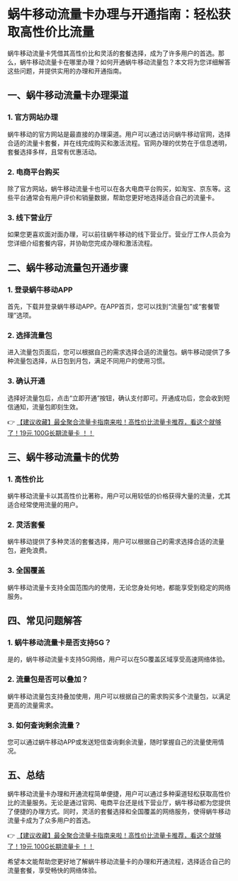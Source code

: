 # 蜗牛移动流量卡办理与开通指南：轻松获取高性价比流量

蜗牛移动流量卡凭借其高性价比和灵活的套餐选择，成为了许多用户的首选。那么，蜗牛移动流量卡在哪里办理？如何开通蜗牛移动流量包？本文将为您详细解答这些问题，并提供实用的办理和开通指南。

## 一、蜗牛移动流量卡办理渠道

### 1. 官方网站办理
蜗牛移动的官方网站是最直接的办理渠道。用户可以通过访问蜗牛移动官网，选择合适的流量卡套餐，并在线完成购买和激活流程。官网办理的优势在于信息透明，套餐选择多样，且常有优惠活动。

### 2. 电商平台购买
除了官方网站，蜗牛移动流量卡也可以在各大电商平台购买，如淘宝、京东等。这些平台通常会有用户评价和销量数据，帮助您更好地选择适合自己的流量卡。

### 3. 线下营业厅
如果您更喜欢面对面办理，可以前往蜗牛移动的线下营业厅。营业厅工作人员会为您详细介绍套餐内容，并协助您完成办理和激活流程。

## 二、蜗牛移动流量包开通步骤

### 1. 登录蜗牛移动APP
首先，下载并登录蜗牛移动APP。在APP首页，您可以找到“流量包”或“套餐管理”选项。

### 2. 选择流量包
进入流量包页面后，您可以根据自己的需求选择合适的流量包。蜗牛移动提供了多种流量包选择，从日包到月包，满足不同用户的使用习惯。

### 3. 确认开通
选择好流量包后，点击“立即开通”按钮，确认支付即可。开通成功后，您会收到短信通知，流量包即刻生效。

👉 [【建议收藏】最全聚合流量卡指南来啦！高性价比流量卡推荐，看这个就够了！19元 100G长期流量卡 ！！](https://bit.ly/Liuliangka)

## 三、蜗牛移动流量卡的优势

### 1. 高性价比
蜗牛移动流量卡以其高性价比著称，用户可以用较低的价格获得大量的流量，尤其适合经常使用流量的用户。

### 2. 灵活套餐
蜗牛移动提供了多种灵活的套餐选择，用户可以根据自己的需求选择合适的流量包，避免浪费。

### 3. 全国覆盖
蜗牛移动流量卡支持全国范围内的使用，无论您身处何地，都能享受到稳定的网络服务。

## 四、常见问题解答

### 1. 蜗牛移动流量卡是否支持5G？
是的，蜗牛移动流量卡支持5G网络，用户可以在5G覆盖区域享受高速网络体验。

### 2. 流量包是否可以叠加？
蜗牛移动流量包支持叠加使用，用户可以根据自己的需求购买多个流量包，以满足更高的流量需求。

### 3. 如何查询剩余流量？
您可以通过蜗牛移动APP或发送短信查询剩余流量，随时掌握自己的流量使用情况。

## 五、总结

蜗牛移动流量卡办理和开通流程简单便捷，用户可以通过多种渠道轻松获取高性价比的流量服务。无论是通过官网、电商平台还是线下营业厅，蜗牛移动都为您提供了便捷的办理方式。同时，灵活的套餐选择和全国覆盖的网络服务，使得蜗牛移动流量卡成为了众多用户的首选。

👉 [【建议收藏】最全聚合流量卡指南来啦！高性价比流量卡推荐，看这个就够了！19元 100G长期流量卡 ！！](https://bit.ly/Liuliangka)

希望本文能帮助您更好地了解蜗牛移动流量卡的办理和开通流程，选择适合自己的流量套餐，享受畅快的网络体验。